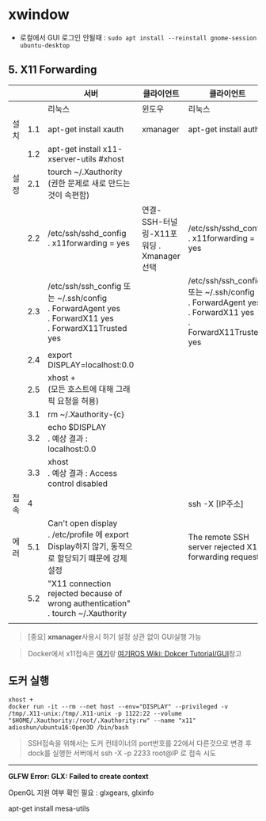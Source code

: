 # xwindow

- 로컬에서 GUI 로그인 안될때 : `sudo apt install --reinstall gnome-session ubuntu-desktop`

## 5. X11 Forwarding


|      |     | 서버                                                                                                             | 클라이언트                                   | 클라이언트                                                                                                       |
|------|-----|------------------------------------------------------------------------------------------------------------------|----------------------------------------------|------------------------------------------------------------------------------------------------------------------|
|      |     | 리눅스                                                                                                           | 윈도우                                       | 리눅스                                                                                                           |
| 설치 | 1.1 | apt-get install xauth                                                                                            | xmanager                                     | apt-get install auth                                                                                             |
|      | 1.2 | apt-get   install x11-xserver-utils #xhost                                                                       |                                              |                                                                                                                  |
| 설정 | 2.1 | tourch   ~/.Xauthority      <br>(권한 문제로 새로 만드는것이 속편함)                                                 |                                              |                                                                                                                  |
|      | 2.2 | /etc/ssh/sshd_config        <br>. x11forwarding = yes                                                                | 연결-SSH-터널링-X11포워딩     . Xmanager선택 | /etc/ssh/sshd_config        <br>. x11forwarding = yes                                                                |
|      | 2.3 | /etc/ssh/ssh_config   또는 ~/.ssh/config     <br>. ForwardAgent yes     <br>. ForwardX11 yes     <br>. ForwardX11Trusted yes |                                              | /etc/ssh/ssh_config   또는 ~/.ssh/config     <br>. ForwardAgent yes     <br>. ForwardX11 yes     <br>. ForwardX11Trusted yes |
|      | 2.4 | export   DISPLAY=localhost:0.0                                                                                   |                                              |                                                                                                                  |
|      | 2.5 | xhost   +        <br>(모든 호스트에 대해 그래픽 요청을 허용)                                                         |                                              |                                                                                                                  |
|      | 3.1 | rm   ~/.Xauthority-{c}                                                                                           |                                              |                                                                                                                  |
|      | 3.2 | echo   $DISPLAY    <br> . 예상 결과 : localhost:0.0                                                                  |                                              |                                                                                                                  |
|      | 3.3 | xhost <br>. 예상 결과 : Access control disabled                                                                      |                                              |                                                                                                                  |
| 접속 | 4   |                                                                                                                  |                                              | ssh -X   [IP주소]                                                                                                |
| 에러 | 5.1 | Can't   open display      <br>. /etc/profile 에 export Display하지 않기, 동적으로 할당되기 떄문에 강제 설정          |                                              | The   remote SSH server rejected X11 forwarding request.                                                         |
|      | 5.2 | "X11   connection rejected because of wrong authentication"     <br>. tourch ~/.Xauthority                           |                                              |                                                                                                                  |
|      |     |                                                                                                                  |                                              |                                                                                                                  |



> [중요] **xmanager**사용시 하기 설정 상관 없이 GUI실행 가능 

> Docker에서 x11접속은 [여기](https://github.com/adioshun/System_Setup/wiki/3_Docker-Setup#docker%EC%97%90%EC%84%9C-guix11-%EC%8B%A4%ED%96%89%ED%95%98%EA%B8%B0)랑 [여기ROS Wiki: Dokcer Tutorial/GUI](http://wiki.ros.org/docker/Tutorials/GUI)참고

## 도커 실행 

```                
xhost + 
docker run -it --rm --net host --env="DISPLAY" --privileged -v /tmp/.X11-unix:/tmp/.X11-unix -p 1122:22 --volume "$HOME/.Xauthority:/root/.Xauthority:rw" --name "x11" adioshun/ubuntu16:Open3D /bin/bash

```

> SSH접속을 위해서는 도커 컨테이너의 port번호를 22에서 다른것으로 변경 후 dock를 실행한 서버에서 ssh -X -p 2233 root@IP 로 접속 시도  


--- 

**GLFW Error: GLX: Failed to create context**

OpenGL 지원 여부 확인 필요 : glxgears, glxinfo  

apt-get install mesa-utils


